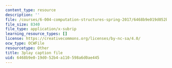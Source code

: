 ```yaml
---
content_type: resource
description: ''
file: /courses/6-004-computation-structures-spring-2017/6468b9e019d052b4a110598a6d0ae445_4PkKI_S9TIQ.vtt
file_size: 8340
file_type: application/x-subrip
learning_resource_types: []
license: https://creativecommons.org/licenses/by-nc-sa/4.0/
ocw_type: OCWFile
resourcetype: Other
title: 3play caption file
uid: 6468b9e0-19d0-52b4-a110-598a6d0ae445
---
```

